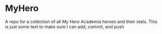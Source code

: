 # MyHero
A repo for a collection of all My Hero Academia heroes and their stats.
This is just some text to make sure I can add, commit, and push
